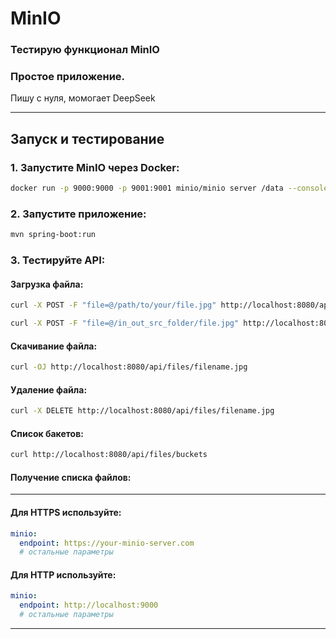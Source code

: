 # MinIO

### Тестирую функционал MinIO

### Простое приложение.

Пишу с нуля, момогает DeepSeek

---
## Запуск и тестирование
### 1. Запустите MinIO через Docker:
```bash
docker run -p 9000:9000 -p 9001:9001 minio/minio server /data --console-address ":9001"
````

### 2. Запустите приложение:
```bash
mvn spring-boot:run
```

### 3. Тестируйте API:
#### Загрузка файла:
```bash
curl -X POST -F "file=@/path/to/your/file.jpg" http://localhost:8080/api/files 
```
```bash
curl -X POST -F "file=@/in_out_src_folder/file.jpg" http://localhost:8080/api/files 
```

#### Скачивание файла:
```bash
curl -OJ http://localhost:8080/api/files/filename.jpg
```

#### Удаление файла:
```bash
curl -X DELETE http://localhost:8080/api/files/filename.jpg
```

#### Список бакетов:
```bash
curl http://localhost:8080/api/files/buckets
```

#### Получение списка файлов:








---
#### Для HTTPS используйте:
```yaml
minio:
  endpoint: https://your-minio-server.com
  # остальные параметры
```

#### Для HTTP используйте:
```yaml
minio:
  endpoint: http://localhost:9000
  # остальные параметры
```

---


